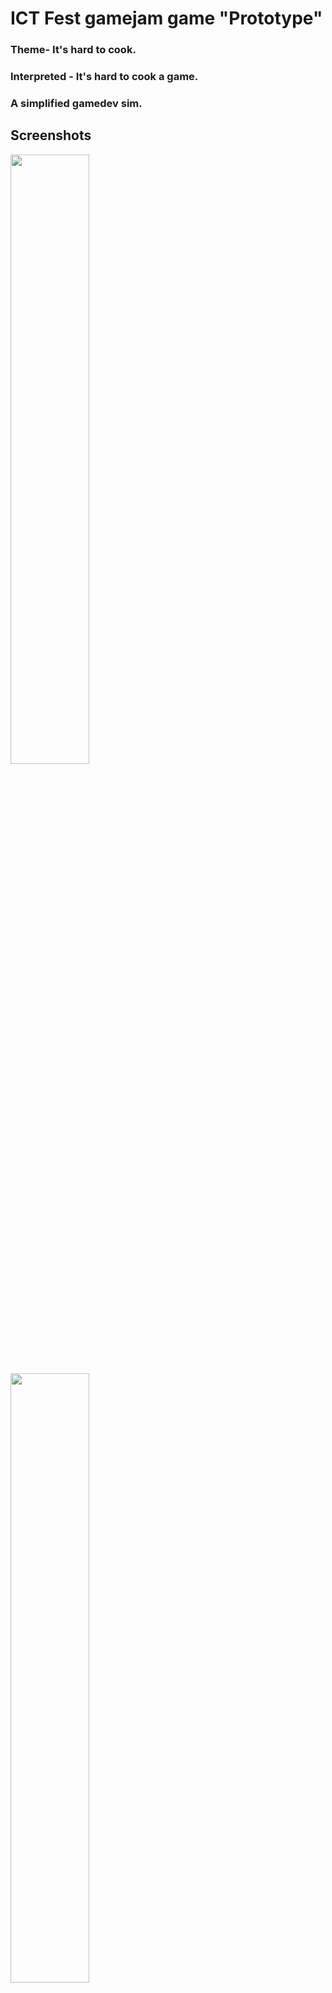# ICT Fest gamejam game "Prototype"
### Theme- It's hard to cook. 
### Interpreted - It's hard to cook a game.
### A simplified gamedev sim.

## Screenshots
<img src = "https://github.com/user-attachments/assets/1434d3e4-c549-43ef-8e90-bf3d6cd7ebf3" width = "50%"> 
<img src = "https://github.com/user-attachments/assets/fb525b52-a3de-4d32-93b5-7bea7ac9299f" width = "50%">
